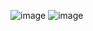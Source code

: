 ![image](https://github.com/user-attachments/assets/57e065e3-c771-47fd-993d-c0e906db0ce3)
![image](https://github.com/user-attachments/assets/d3557c0b-7416-4a53-b261-789efa443d34)

